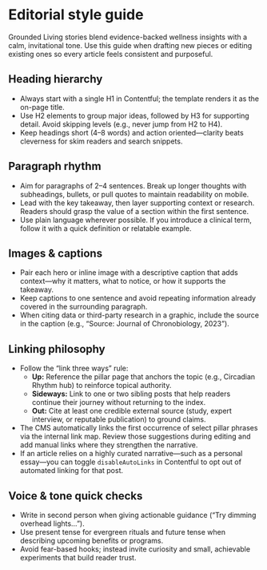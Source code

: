 # Editorial style guide

Grounded Living stories blend evidence-backed wellness insights with a calm, invitational tone. Use this guide when drafting
new pieces or editing existing ones so every article feels consistent and purposeful.

## Heading hierarchy

- Always start with a single H1 in Contentful; the template renders it as the on-page title.
- Use H2 elements to group major ideas, followed by H3 for supporting detail. Avoid skipping levels (e.g., never jump from H2 to
  H4).
- Keep headings short (4–8 words) and action oriented—clarity beats cleverness for skim readers and search snippets.

## Paragraph rhythm

- Aim for paragraphs of 2–4 sentences. Break up longer thoughts with subheadings, bullets, or pull quotes to maintain readability
  on mobile.
- Lead with the key takeaway, then layer supporting context or research. Readers should grasp the value of a section within the
  first sentence.
- Use plain language wherever possible. If you introduce a clinical term, follow it with a quick definition or relatable example.

## Images & captions

- Pair each hero or inline image with a descriptive caption that adds context—why it matters, what to notice, or how it supports
  the takeaway.
- Keep captions to one sentence and avoid repeating information already covered in the surrounding paragraph.
- When citing data or third-party research in a graphic, include the source in the caption (e.g., “Source: Journal of
  Chronobiology, 2023”).

## Linking philosophy

- Follow the “link three ways” rule:
  - **Up:** Reference the pillar page that anchors the topic (e.g., Circadian Rhythm hub) to reinforce topical authority.
  - **Sideways:** Link to one or two sibling posts that help readers continue their journey without returning to the index.
  - **Out:** Cite at least one credible external source (study, expert interview, or reputable publication) to ground claims.
- The CMS automatically links the first occurrence of select pillar phrases via the internal link map. Review those suggestions
  during editing and add manual links where they strengthen the narrative.
- If an article relies on a highly curated narrative—such as a personal essay—you can toggle `disableAutoLinks` in Contentful to
  opt out of automated linking for that post.

## Voice & tone quick checks

- Write in second person when giving actionable guidance (“Try dimming overhead lights…”).
- Use present tense for evergreen rituals and future tense when describing upcoming benefits or programs.
- Avoid fear-based hooks; instead invite curiosity and small, achievable experiments that build reader trust.
